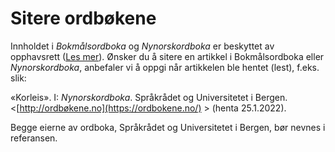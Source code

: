 # Sitere ordbøkene
Innholdet i _Bokmålsordboka_ og _Nynorskordboka_ er beskyttet av opphavsrett ([Les mer](/nob/about/open-data)). Ønsker du å sitere en artikkel i Bokmålsordboka eller _Nynorskordboka_, anbefaler vi å oppgi når artikkelen ble hentet (lest), f.eks. slik:

«Korleis». I: _Nynorskordboka_. Språkrådet og Universitetet i Bergen. <[http://ordbøkene.no](https://ordbokene.no/) > (henta 25.1.2022).

Begge eierne av ordboka, Språkrådet og Universitetet i Bergen, bør nevnes i referansen.